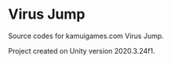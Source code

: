 # Virus Jump
Source codes for kamuigames.com Virus Jump.

Project created on Unity version 2020.3.24f1.
